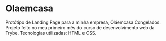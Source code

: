 # Olaemcasa

Protótipo de Landing Page para a minha empresa, Ôláemcasa Congelados.
Projeto feito no meu primeiro mês do curso de desenvolvimento web da Trybe.
Tecnologias utilizadas: HTML e CSS.

